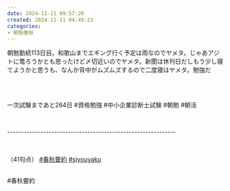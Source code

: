 ```yaml
---
date: 2024-11-11 09:57:20
created: 2024-11-11 04:49:23
categories:
- 朝勉春秋
---
```


朝勉勤続113日目。和歌山までエギング行く予定は雨なのでヤメタ。じゃあアジトに篭ろうかとも思ったけど〆切近いのでヤメタ。新聞は休刊日だしもう少し寝てようかと思うも、なんか背中がムズムズするので二度寝はヤメタ。勉強だ

<br>

<br>

一次試験まであと264日 #資格勉強 #中小企業診断士試験 #朝勉 #朝活

<br>

\-------------------------------------------------------------

<br>

（41句点） [#春秋要約](https://x.com/hashtag/%E6%98%A5%E7%A7%8B%E8%A6%81%E7%B4%84?src=hashtag_click) [#sjyouyaku](https://x.com/hashtag/sjyouyaku?src=hashtag_click)

##   

#春秋要約